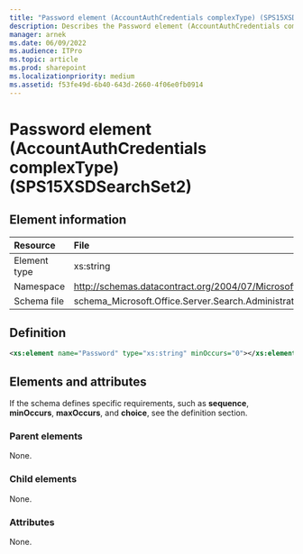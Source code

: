 ```yaml
---
title: "Password element (AccountAuthCredentials complexType) (SPS15XSDSearchSet2)"
description: Describes the Password element (AccountAuthCredentials complexType) (SPS15XSDSearchSet2) and provides the element information, a definition, and the elements and attributes.
manager: arnek
ms.date: 06/09/2022
ms.audience: ITPro
ms.topic: article
ms.prod: sharepoint
ms.localizationpriority: medium
ms.assetid: f53fe49d-6b40-643d-2660-4f06e0fb0914
---
```


# Password element (AccountAuthCredentials complexType) (SPS15XSDSearchSet2)

 
  
## Element information

| Resource | File |
|:-----|:-----|
|Element type <br/> |xs:string  <br/> |
|Namespace <br/> |http://schemas.datacontract.org/2004/07/Microsoft.Office.Server.Search.Administration  <br/> |
|Schema file <br/> |schema_Microsoft.Office.Server.Search.Administration.xsd  <br/> |
   
## Definition

```XML
<xs:element name="Password" type="xs:string" minOccurs="0"></xs:element>

```

## Elements and attributes

If the schema defines specific requirements, such as **sequence**, **minOccurs**, **maxOccurs**, and **choice**, see the definition section. 
  
### Parent elements

None.
  
### Child elements

None.
  
### Attributes

None.
  

